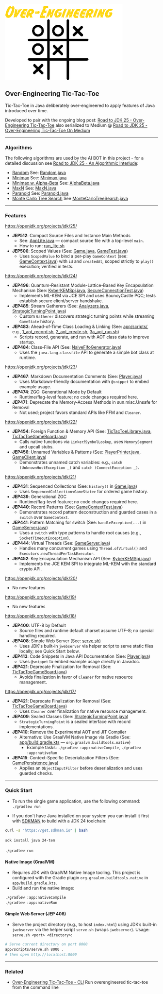 ![Over-Engineering TicTacToe](oe-tictactoe.png)

Over-Engineering Tic-Tac-Toe
---

Tic-Tac-Toe in Java deliberately over-engineered to apply features of Java introduced over time.

Developed to pair with the ongoing blog post: [Road to JDK 25 - Over-Engineering Tic-Tac-Toe](https://sympatheticengineering.com/Library/03-Resources/Road-to-JDK-25---Over-Engineering-Tic-Tac-Toe!) also serialized to Medium @ [Road to JDK 25 - Over-Engineering Tic-Tac-Toe On Medium](https://briancorbinxyz.medium.com/list/road-to-jdk-25-d0f656f66a8f)

---

### Algorithms

The following algorithms are used by the AI BOT in this project - for a detailed discussion see [Road to JDK 25 - An Algorithmic Interlude](https://briancorbinxyz.medium.com/over-engineering-tic-tac-toe-an-algorithmic-interlude-8af3aa13173a):

- [Random](https://en.wikipedia.org/wiki/Randomness) See: [Random.java](api/src/main/java/org/xxdc/oss/example/bot/Random.java)
- [Minimax](https://en.wikipedia.org/wiki/Minimax) See: [Minimax.java](api/src/main/java/org/xxdc/oss/example/bot/Minimax.java)
- [Minimax w. Alpha-Beta](https://en.wikipedia.org/wiki/Alpha-beta_pruning) See: [AlphaBeta.java](api/src/main/java/org/xxdc/oss/example/bot/AlphaBeta.java)
- [MaxN](https://en.wikipedia.org/wiki/Maxn_algorithm) See: [MaxN.java](api/src/main/java/org/xxdc/oss/example/bot/MaxN.java)
- [Paranoid](https://en.wikipedia.org/wiki/Paranoid_AI) See: [Paranoid.java](api/src/main/java/org/xxdc/oss/example/bot/Paranoid.java)
- [Monte Carlo Tree Search](https://en.wikipedia.org/wiki/Monte_Carlo_method) See [MonteCarloTreeSearch.java](api/src/main/java/org/xxdc/oss/example/bot/MonteCarloTreeSearch.java)

---

### Features

https://openjdk.org/projects/jdk/25/

- **JEP512**:   Compact Source Files and Instance Main Methods
  - See: [AppLite.java](app/src/main/java/org/xxdc/oss/example/AppLite.java) — compact source file with a top-level `main`.
  - How to run: [run_lite.sh](app/scripts/run_lite.sh)
- **JEP506**:   Scoped Values (See: [Game.java](api/src/main/java/org/xxdc/oss/example/Game.java), [GameTest.java](api/src/test/java/org/xxdc/oss/example/GameTest.java))
  - Uses `ScopedValue` to bind a per-play `GameContext` (see: [GameContext.java](api/src/main/java/org/xxdc/oss/example/GameContext.java)) with `id` and `createdAt`, scoped strictly to `play()` execution; verified in tests.

https://openjdk.org/projects/jdk/24/

- **JEP496**:   Quantum-Resistant Module-Lattice-Based Key Encapsulation Mechanism (See: [KyberKEMSpi.java](tcp-gameserver/src/main/java/org/xxdc/oss/example/security/KyberKEMSpi.java), [SecureConnectionTest.java](tcp-gameserver/src/test/java/org/xxdc/oss/example/security/SecureConnectionTest.java))
  - Implements ML-KEM via JCE SPI and uses BouncyCastle PQC; tests establish secure client/server handshake.
- **JEP485**:   Stream Gatherers (See: [Analyzers.java](api/src/main/java/org/xxdc/oss/example/analysis/Analyzers.java), [StrategicTurningPoint.java](api/src/main/java/org/xxdc/oss/example/analysis/StrategicTurningPoint.java))
  - Custom `Gatherer` discovers strategic turning points while streaming `GameState` history.
- **JEP483**:   Ahead-of-Time Class Loading & Linking (See: [app/scripts/](app/scripts/), e.g., [1_aot_record.sh](app/scripts/1_aot_record.sh), [2_aot_create.sh](app/scripts/2_aot_create.sh), [3a_aot_run.sh](app/scripts/3a_aot_run.sh))
  - Scripts record, generate, and run with AOT class data to improve startup.
- **JEP484**:   Class-File API (See: [NaiveFifoGenerator.java](api/src/main/java/org/xxdc/oss/example/bot/custom/NaiveFifoGenerator.java))
  - Uses the `java.lang.classfile` API to generate a simple bot class at runtime.

https://openjdk.org/projects/jdk/23/

- **JEP467**:   Markdown Documentation Comments	(See: [Player.java](api/src/main/java/org/xxdc/oss/example/Player.java))
  - Uses Markdown-friendly documentation with `@snippet` to embed example usage.
- **JEP474**:   ZGC: Generational Mode by Default
  - Runtime/flag-level feature; no code changes required here.
- **JEP471**:   Deprecate the Memory-Access Methods in sun.misc.Unsafe for Removal
  - Not used; project favors standard APIs like FFM and `Cleaner`.

https://openjdk.org/projects/jdk/22/

- **JEP454**:	Foreign Function & Memory API (See: [TicTacToeLibrary.java](native/src/main/java/org/xxdc/oss/example/interop/TicTacToeLibrary.java), [TicTacToeGameBoard.java](native/src/main/java/org/xxdc/oss/example/interop/TicTacToeGameBoard.java))
  - Calls native functions via `Linker`/`SymbolLookup`, uses `MemorySegment` and upcall stubs.
- **JEP456**:	Unnamed Variables & Patterns (See: [PlayerPrinter.java](api/src/main/java/org/xxdc/oss/example/PlayerPrinter.java), [GameClient.java](tcp-gameserver/src/main/java/org/xxdc/oss/example/GameClient.java))
  - Demonstrates unnamed catch variables: e.g., `catch (UnknownHostException _)` and `catch (ConnectException _)`.

https://openjdk.org/projects/jdk/21/

- **JEP431**:	Sequenced Collections (See: `history()` in [Game.java](api/src/main/java/org/xxdc/oss/example/Game.java))
  - Uses `SequencedCollection<GameState>` for ordered game history.
- **JEP439**:	Generational ZGC
  - Runtime/flag-level feature; no code changes required here.
- **JEP440**:	Record Patterns (See: [GameContextTest.java](api/src/test/java/org/xxdc/oss/example/GameContextTest.java))
  - Demonstrates record pattern deconstruction and guarded cases in a `switch` over `GameContext`.
- **JEP441**:	Pattern Matching for switch (See: `handleException(...)` in [GameServer.java](tcp-gameserver/src/main/java/org/xxdc/oss/example/GameServer.java))
  - Uses a `switch` with type patterns to handle root causes (e.g., `SocketTimeoutException`).
- **JEP444**:	Virtual Threads (See: [GameServer.java](tcp-gameserver/src/main/java/org/xxdc/oss/example/GameServer.java))
  - Handles many concurrent games using `Thread.ofVirtual()` and `Executors.newThreadPerTaskExecutor`.
- **JEP452**:	Key Encapsulation Mechanism API (See: [KyberKEMSpi.java](tcp-gameserver/src/main/java/org/xxdc/oss/example/security/KyberKEMSpi.java))
  - Implements the JCE KEM SPI to integrate ML-KEM with the standard crypto API.

https://openjdk.org/projects/jdk/20/

- No new features

https://openjdk.org/projects/jdk/19/

- No new features

https://openjdk.org/projects/jdk/18/

- **JEP400**:	UTF-8 by Default
  - Source files and runtime default charset assume UTF-8; no special handling required.
- **JEP408**:	Simple Web Server (See: [serve.sh](app/scripts/serve.sh))
  - Uses JDK's built-in `jwebserver` via helper script to serve static files locally; see Quick Start below.
- **JEP413**:	Code Snippets in Java API Documentation (See: [Player.java](api/src/main/java/org/xxdc/oss/example/Player.java))
  - Uses `@snippet` to embed example usage directly in Javadoc.
- **JEP421**:	Deprecate Finalization for Removal (See: [TicTacToeGameBoard.java](native/src/main/java/org/xxdc/oss/example/interop/TicTacToeGameBoard.java))
  - Avoids finalization in favor of `Cleaner` for native resource management.

https://openjdk.org/projects/jdk/17/

- **JEP421**:	Deprecate Finalization for Removal (See: [TicTacToeGameBoard.java](native/src/main/java/org/xxdc/oss/example/interop/TicTacToeGameBoard.java))
  - Uses `Cleaner` over finalization for native resource management.
- **JEP409**:	Sealed Classes (See: [StrategicTurningPoint.java](api/src/main/java/org/xxdc/oss/example/analysis/StrategicTurningPoint.java))
  - `StrategicTurningPoint` is a sealed interface with record implementations.
- **JEP410**:	Remove the Experimental AOT and JIT Compiler
  - Alternative: Use GraalVM Native Image via Gradle (See: [app/build.gradle.kts](app/build.gradle.kts) — `org.graalvm.buildtools.native`)
    - Example tasks: `./gradlew :app:nativeCompile`, `./gradlew :app:nativeRun`
- **JEP415**:	Context-Specific Deserialization Filters (See: [GamePersistence.java](api/src/main/java/org/xxdc/oss/example/GamePersistence.java))
  - Applies an `ObjectInputFilter` before deserialization and uses guarded checks.

---

### Quick Start

- To run the single game application, use the following command: `./gradlew run`

- If you don't have Java installed on your system you can install it first with [SDKMAN](https://sdkman.io/) to build with a JDK 24 toolchain:

```bash
curl -s "https://get.sdkman.io" | bash

sdk install java 24-tem

./gradlew run
```

#### Native Image (GraalVM)

- Requires JDK with GraalVM Native Image tooling. This project is configured with the Gradle plugin `org.graalvm.buildtools.native` in `app/build.gradle.kts`.
- Build and run the native image:

```bash
./gradlew :app:nativeCompile
./gradlew :app:nativeRun
```

#### Simple Web Server (JEP 408)

- Serve the project directory (e.g., to host `index.html`) using JDK’s built-in `jwebserver` via the helper script `serve.sh` (wraps `jwebserver`). Usage: `serve.sh <port> <directory>`:

```bash
# Serve current directory on port 8000
app/scripts/serve.sh 8000 .
# then open http://localhost:8000
```

---

### Related

- [Over-Engineering Tic-Tac-Toe - CLI](https://github.com/briancorbinxyz/overengineering-tictactoe-cli) Run overengineered tic-tac-toe from the command line
